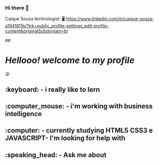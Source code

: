 ### Hi there 👋

<!--
**Caique215/Caique215** is a ✨ _special_ ✨ repository because its `README.md` (this file) appears on your GitHub profile.

Here are some ideas to get you started:

- 🔭 I’m currently working on ...
- 🌱 I’m currently learning ...
- 👯 I’m looking to collaborate on ...
- 🤔 I’m looking for help with ...
- 💬 Ask me about ...
- 📫 How to reach me: ...
- 😄 Pronouns: ...
- ⚡ Fun fact: ...
-->
Caique Souza technologist: :desktop_computer:
https://www.linkedin.com/in/caique-souza-a1941811b/?trk=public_profile-settings_edit-profile-content&originalSubdomain=br

##<h1><i>Hellooo! welcome to my profile</i> </h2>:stuck_out_tongue_closed_eyes:	

<h2>:keyboard: - i really like to lern</h2>
<h2>:computer_mouse: - i'm working with business intelligence </h2>
<h2>:computer: - currently studying HTML5 CSS3 e JAVASCRIPT- I'm looking for help with</h2>
  <h2>:speaking_head: - Ask me about </h2>




